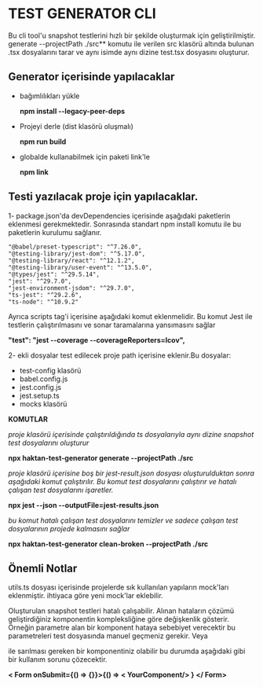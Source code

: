 # TEST GENERATOR CLI
Bu cli tool'u snapshot testlerini hızlı bir şekilde oluşturmak için geliştirilmiştir. generate --projectPath ./src**
komutu ile verilen src klasörü altında bulunan .tsx dosyalarını tarar ve aynı isimde aynı dizine test.tsx dosyasını oluşturur.
 
## Generator içerisinde yapılacaklar
 
- bağımlılıkları yükle

  **npm install --legacy-peer-deps**

- Projeyi derle (dist klasörü oluşmalı)

  **npm run build**

- globalde kullanabilmek için paketi link'le

  **npm link**
 

## Testi yazılacak proje için yapılacaklar.

1- package.json'da devDependencies içerisinde aşağıdaki paketlerin eklenmesi gerekmektedir. Sonrasında standart npm install komutu ile bu paketlerin kurulumu sağlanır.
 
    "@babel/preset-typescript": "^7.26.0",
    "@testing-library/jest-dom": "^5.17.0",
    "@testing-library/react": "^12.1.2",
    "@testing-library/user-event": "^13.5.0",
    "@types/jest": "^29.5.14",
    "jest": "^29.7.0",
    "jest-environment-jsdom": "^29.7.0",
    "ts-jest": "^29.2.6",
    "ts-node": "^10.9.2"
 
Ayrıca
scripts tag'i içerisine aşağıdaki komut eklenmelidir. Bu komut Jest ile testlerin çalıştırılmasını ve sonar taramalarına yansımasını sağlar

**"test": "jest --coverage --coverageReporters=lcov",**
 
2- ekli dosyalar test edilecek proje path içerisine eklenir.Bu dosyalar:
 
- test-config klasörü
- babel.config.js
- jest.config.js
- jest.setup.ts
- mocks klasörü
 
**KOMUTLAR**

_proje klasörü içerisinde çalıştırıldığında ts dosyalarıyla aynı dizine snapshot test dosyalarını oluşturur_

**npx haktan-test-generator generate --projectPath ./src**
 
_proje klasörü içerisine boş bir jest-result.json dosyası oluşturulduktan sonra aşağıdaki komut çalıştırılır. Bu komut test dosyalarını çalıştırır ve hatalı çalışan test dosyalarını işaretler._

**npx jest --json --outputFile=jest-results.json**
 
_bu komut hatalı çalışan test dosyalarını temizler ve sadece çalışan test dosyalarının projede kalmasını sağlar_

**npx haktan-test-generator clean-broken --projectPath ./src**


## Önemli Notlar

utils.ts dosyası içerisinde projelerde sık kullanılan yapıların mock'ları eklenmiştir. ihtiyaca göre yeni mock'lar eklebilir. 

Oluşturulan snapshot testleri hatalı çalışabilir. Alınan hataların çözümü geliştirdiğiniz komponentin kompleksliğine göre değişkenlik gösterir.
Örneğin parametre alan bir komponent hataya sebebiyet verecektir bu parametreleri test dosyasında manuel geçmeniz gerekir. Veya <form>  ile sarılması gereken bir komponentiniz olabilir bu durumda aşağıdaki gibi bir kullanım sorunu çözecektir.

**< Form onSubmit={() => {}}>{() => < YourComponent/> } </ Form>**


 